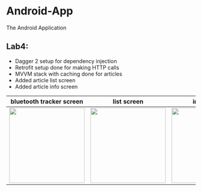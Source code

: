 # Android-App
The Android Application
## Lab4:
- Dagger 2 setup for dependency injection
- Retrofit setup done for making HTTP calls
- MVVM stack with caching done for articles
- Added article list screen
- Added article info screen

| bluetooth tracker screen | list screen | info screen |
|--------------------------|-------------|-------------|
|<img src="https://trello-attachments.s3.amazonaws.com/5fd473d29535b983a5fdb46a/1080x2340/77a59ccf1d290da0662cb7152c398a42/Screenshot_20201212-125328.jpg" width="200" />|<img src="https://trello-attachments.s3.amazonaws.com/5fd473d29535b983a5fdb46a/1080x2340/90bf045a6166446db249fa50fff39a0e/Screenshot_20201212-125330.jpg" width="200" />|<img src="https://trello-attachments.s3.amazonaws.com/5fd473d29535b983a5fdb46a/1080x2340/2d8dd8df6d57f4c3a25eb606416944be/Screenshot_20201212-125333.jpg" width="200" />|
